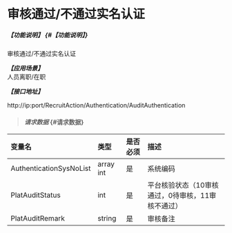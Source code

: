 # 审核通过/不通过实名认证

##### _【功能说明】_ {#【功能说明】}

审核通过/不通过实名认证

_**【应用场景】**_  
人员离职/在职

_**【接口地址】**_

http://ip:port/RecruitAction/Authentication/AuditAuthentication



> #### _请求数据_ {#请求数据}

| 变量名 | 类型 | 是否必须 | 描述 |
| :--- | :--- | :--- | :--- |
| AuthenticationSysNoList|array int | 是 | 系统编码 |
| PlatAuditStatus| int | 是 | 平台核验状态（10审核通过，0待审核，11审核不通过） |
| PlatAuditRemark| string  | 是 |审核备注|




